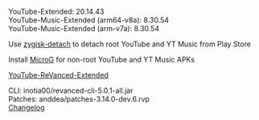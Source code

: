 YouTube-Extended: 20.14.43  
YouTube-Music-Extended (arm64-v8a): 8.30.54  
YouTube-Music-Extended (arm-v7a): 8.30.54  

Use [zygisk-detach](https://github.com/j-hc/zygisk-detach) to detach root YouTube and YT Music from Play Store  

Install [MicroG](https://github.com/WSTxda/MicroG-RE/releases) for non-root YouTube and YT Music APKs  

[YouTube-ReVanced-Extended](https://github.com/MANCrimSon/YouTube-ReVanced-Extended)
  
CLI: inotia00/revanced-cli-5.0.1-all.jar  
Patches: anddea/patches-3.14.0-dev.6.rvp  
[Changelog](https://github.com/anddea/revanced-patches/releases/tag/v3.14.0-dev.6)  
